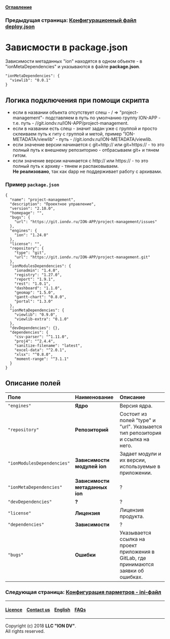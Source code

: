 #### [Оглавление](/docs/ru/index.md)

### Предыдущая страница: [Конфигурационный файл deploy.json](/docs/ru/2_system_description/platform_configuration/deploy.md)

# Зависмости в package.json

Зависимости метаданных "ion" находятся в одном объекте - в "ionMetaDependencies" и указываются в файле **package.json**.

```
"ionMetaDependencies": { 
  "viewlib": "0.0.1" 
}
```

## Логика подключения при помощи скрипта

* если в названии объекта отсутствует слеш - / => "project-management"- подставляем в путь по умолчанию группу ION-APP - т.е. путь - //git.iondv.ru/ION-APP/project-management.
* если в названии есть слеш - значит задан уже с группой и просто склеиваем путь к гиту с группой и метой, пример "ION-METADATA/viewlib" - путь - //git.iondv.ru/ION-METADATA/viewlib.
* если значение версии начинается с git+http:// или git+https:// - то это полный путь к внешнему репозиторию - отбрасываем git+ и тянем гитом.
* если значение версии начинается с http:// или https:// - то это полный путь к архиву - тянем и распаковываем.  
**Не реализовано**, так как dapp не поддерживает работу с архивами.

### Пример `package.json`

```
{
  "name": "project-management",
  "description": "Проектное управление",
  "version": "2.10.0",
  "homepage": "",
  "bugs": {
    "url": "https://git.iondv.ru/ION-APP/project-management/issues"
  },
  "engines": {
    "ion": "1.24.0"
  },
  "license": "",
  "repository": {
    "type": "git",
    "url": "https://git.iondv.ru/ION-APP/project-management.git"
  },
  "ionModulesDependencies": {
    "ionadmin": "1.4.0",
    "registry": "1.27.0",
    "report": "1.9.1",
    "rest": "1.0.1",
    "dashboard": "1.1.0",
    "geomap": "1.5.0",
    "gantt-chart": "0.8.0",
    "portal": "1.3.0"
  },
  "ionMetaDependencies": {
    "viewlib": "0.9.0",
    "viewlib-extra": "0.1.0"
  },
  "devDependencies": {},
  "dependencies": {
    "csv-parser": "^1.11.0",
    "proj4": "^2.4.4",
    "sanitize-filename": "latest",
    "excel-data": "^2.0.1",
    "xlsx": "^0.8.0",
    "moment-range": "^3.1.1"
  }
}

```
## Описание полей
| Поле            | Наименование | Описание                                                                                                                                                                                                                                                                                 |
|:----------------|:----------------------|:--------------------------------|
| `"engines"`        | **Ядро**     | Версия ядра.  |
| `"repository"` | **Репозиторий**  | Состоит из полей "type" и "url". Указыается тип репозитория и ссылка на него.                                                                                                                                                                                                                     |
| `"ionModulesDependencies"`        | **Зависимости модулей ion**               | Задает модули и их версии, используемые  в приложении.                                                                                                                                            |
| `"ionMetaDependencies"`       | **Зависимости метаданных ion**        | ?                                                                                                                                                                                                       |
| `"devDependencies"`     | **?**    |       ?                                                                                                                                                                                                                             |
| `"license"`   | **Лицензия**             | Лицензия продукта.                                                                                                                                                                                 |
| `"dependencies"`   | **Зависимости**      |  ?
|    `"bugs"`     |   **Ошибки**           | Указывается ссылка на проект приложения в GitLab, где принимаются заявки об ошибках.

### Следующая страница: [Конфигурация парметров - ini-файл](/docs/ru/2_system_description/platform_configuration/ini_files.md)

--------------------------------------------------------------------------  


 #### [Licence](/LICENCE.md) &ensp;  [Contact us](https://iondv.com) &ensp;  [English](/docs/en/2_system_description/platform_configuration/package.md)   &ensp; [FAQs](/faqs.md) 
 
 --------------------------------------------------------------------------  

Copyright (c) 2018 **LLC "ION DV"**.  
All rights reserved. 